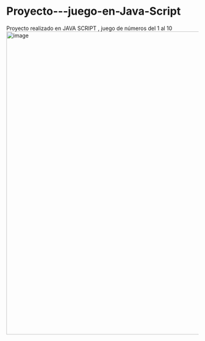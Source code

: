 # Proyecto---juego-en-Java-Script
Proyecto realizado en JAVA SCRIPT , juego de números  del 1 al 10
<img width="1495" height="792" alt="image" src="https://github.com/user-attachments/assets/7989bb01-fe0e-4858-902e-9ef2925cfbc6" />
